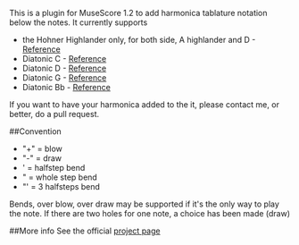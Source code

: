 This is a plugin for MuseScore 1.2 to add harmonica tablature notation below the notes. It currently supports
  
 * the Hohner Highlander only, for both side, A highlander and D - [Reference](http://musescore.org/sites/musescore.org/files/Hohner%20Highlander%20scale.jpg)
 * Diatonic C - [Reference](http://musescore.org/sites/musescore.org/files/Lee%20Oscar%20C.jpg)
 * Diatonic D - [Reference](http://musescore.org/sites/musescore.org/files/Lee%20Oskar%20Diatonic%20D.jpg)
 * Diatonic G - [Reference](http://musescore.org/sites/musescore.org/files/Lee%20Oskar%20%20Diatonic%20G.jpg)
 * Diatonic Bb - [Reference](http://musescore.org/sites/musescore.org/files/Lee%20Oskar%20Diatonic%20Bb.jpg)


If you want to have your harmonica added to the it, please contact me, or better, do a pull request.


##Convention
* "+" = blow
* "-" = draw
* '  = halfstep bend
* "  = whole step bend
* "' = 3 halfsteps bend

Bends, over blow, over draw may be supported if it's the only way to play the note. 
If there are two holes for one note, a choice has been made (draw) 

##More info
See the official [project page](http://musescore.org/en/project/harmonicatablature)